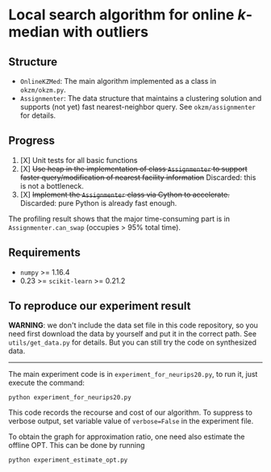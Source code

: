 # Local search algorithm for online *k*-median with outliers

## Structure

* `OnlineKZMed`: The main algorithm implemented as a class in `okzm/okzm.py`.
* `Assignmenter`: The data structure that maintains a clustering solution and supports (not yet) fast nearest-neighbor query. See `okzm/assignmenter` for details.

## Progress

1. [X] Unit tests for all basic functions
2. [X] ~~Use heap in the implementation of class `Assignmenter` to support faster query/modification of nearest facility information~~ Discarded: this is not a bottleneck. 
3. [X] ~~Implement the `Assignmenter` class via Cython to accelerate.~~ Discarded: pure Python is already fast enough.

The profiling result shows that the major time-consuming part is in `Assignmenter.can_swap` (occupies > 95% total time).

## Requirements

* `numpy` >= 1.16.4
* 0.23 >= `scikit-learn` >= 0.21.2

## To reproduce our experiment result

**WARNING**: we don't include the data set file in this code repository, so you need first download the data by yourself and put it in the correct path. See `utils/get_data.py` for details. But you can still try the code on synthesized data. 

---

The main experiment code is in `experiment_for_neurips20.py`, to run it, just execute the command:

```shell
python experiment_for_neurips20.py
```
This code records the recourse and cost of our algorithm. To suppress to verbose output, set variable value of `verbose=False` in the experiment file.

To obtain the graph for approximation ratio, one need also estimate the offline OPT. This can be done by running
```shell
python experiment_estimate_opt.py
```

